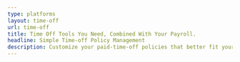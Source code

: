 ```yaml
---
type: platforms
layout: time-off
url: time-off
title: Time Off Tools You Need, Combined With Your Payroll.
headline: Simple Time-off Policy Management 
description: Customize your paid-time-off policies that better fit your remote team. Either choose from the pre-packaged time off policies or create your own instantly.
---
```

